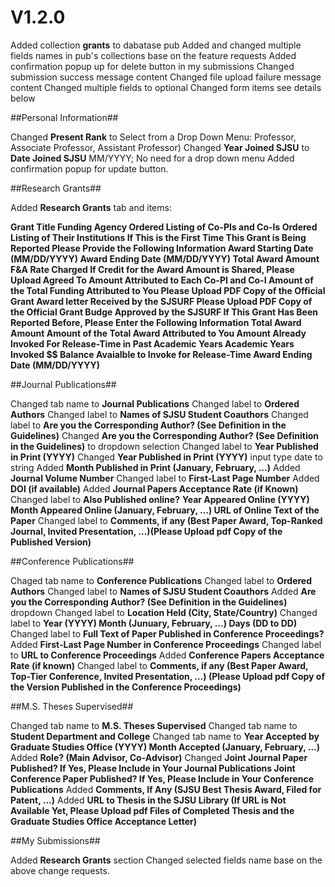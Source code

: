 # V1.2.0

Added collection __grants__ to dabatase pub
Added and changed multiple fields names in pub's collections base on the feature requests
Added confirmation popup up for delete button in my submissions
Changed submission success message content
Changed file upload failure message content
Changed multiple fields to optional
Changed form items see details below

##Personal Information##

Changed __Present Rank__ to Select from a Drop Down Menu: Professor, Associate Professor, Assistant Professor)
Changed __Year Joined SJSU__ to __Date Joined SJSU__ MM/YYYY; No need for a drop down menu
Added confirmation popup for update button.

##Research Grants##

Added __Research Grants__ tab and items:

__Grant Title
Funding Agency
Ordered Listing of Co-PIs and Co-Is
Ordered Listing of Their Institutions
If This is the First Time This Grant is Being Reported Please Provide the Following Information
Award Starting Date (MM/DD/YYYY)
Award Ending Date (MM/DD/YYYY)
Total Award Amount
F&A Rate Charged
If Credit for the Award Amount is Shared, Please Upload Agreed To Amount Attributed to Each Co-PI and Co-I
Amount of the Total Funding Attributed to You
Please Upload PDF Copy of the Official Grant Award letter Received by the SJSURF 
Please Upload PDF Copy of the Official Grant Budge Approved by the SJSURF 
If This Grant Has Been Reported Before, Please Enter the Following Information
Total Award Amount
Amount of the Total Award Attributed to You
Amount Already Invoked For Release-Time in Past Academic Years
Academic Years Invoked
$$ Balance Avaialble to Invoke for Release-Time 
Award Ending Date (MM/DD/YYYY)__

##Journal Publications##

Changed tab name to __Journal Publications__
Changed label to __Ordered Authors__
Changed label to __Names of SJSU Student Coauthors__
Changed label to __Are you the Corresponding Author? (See Definition in the Guidelines)__
Changed __Are you the Corresponding Author? (See Definition in the Guidelines)__ to dropdown selection
Changed label to __Year Published in Print (YYYY)__
Changed __Year Published in Print (YYYY)__ input type date to string
Added __Month Published in Print (January, February, …)__
Added __Journal Volume Number__
Changed label to __First-Last Page Number__
Added __DOI (if available)__
Added __Journal Papers Acceptance Rate (if Known)__
Changed label to __Also Published online?__
__Year Appeared Online (YYYY)
Month Appeared Online (January, February, …)
URL of Online Text of the Paper__
Changed label to __Comments, if any (Best Paper Award, Top-Ranked Journal, Invited Presentation, …)(Please Upload pdf Copy of the Published Version)__

##Conference Publications##

Chaged tab name to __Conference Publications__
Changed label to __Ordered Authors__
Changed label to __Names of  SJSU Student Coauthors__
Added __Are you the Corresponding Author? (See Definition in the Guidelines)__ dropdown
Changed label to __Location Held (City, State/Country)__
Changed label to __Year (YYYY)
Month (Junuary, February, …)
Days (DD to DD)__
Changed label to __Full Text of Paper Published in Conference Proceedings?__
Added __First-Last Page Number in Conference Proceedings__
Changed label to __URL to Conference Proceedings__
Added __Conference Papers Acceptance Rate (if known)__
Changed label to __Comments, if any (Best Paper Award, Top-Tier Conference, Invited Presentation, …)
(Please Upload pdf Copy of the Version Published in the Conference Proceedings)__

##M.S. Theses Supervised##

Changed tab name to __M.S. Theses Supervised__
Changed tab name to __Student Department and College__
Changed tab name to __Year Accepted by Graduate Studies Office (YYYY)
Month Accepted (January, February, …)__
Added __Role? (Main Advisor, Co-Advisor)__
Changed __Joint Journal Paper Published?
If Yes, Please Include in Your Journal Publications
Joint Conference Paper Published?
If Yes, Please Include in Your Conference Publications__
Added __Comments, If Any (SJSU Best Thesis Award, Filed for Patent, …)__
Added __URL to Thesis in the SJSU Library
(If URL is Not Available Yet, Please Upload pdf Files of Completed Thesis and the Graduate Studies Office Acceptance Letter)__

##My Submissions##

Added __Research Grants__ section
Changed selected fields name base on the above change requests.